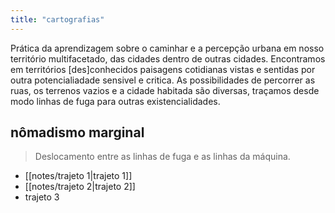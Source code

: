 ```yaml
---
title: "cartografias"
---
```


Prática da aprendizagem sobre o caminhar e a percepção urbana em nosso território multifacetado, das cidades dentro de outras cidades. Encontramos em territórios [des]conhecidos paisagens cotidianas vistas e sentidas por outra potencialiadade sensivel e critica. As possibilidades de percorrer as ruas, os terrenos vazios e a cidade habitada são diversas, traçamos desde modo linhas de fuga para outras existencialidades.  

## nômadismo marginal
> Deslocamento entre as linhas de fuga e as linhas da máquina.

- [[notes/trajeto 1|trajeto 1]]
- [[notes/trajeto 2|trajeto 2]]
- trajeto 3

